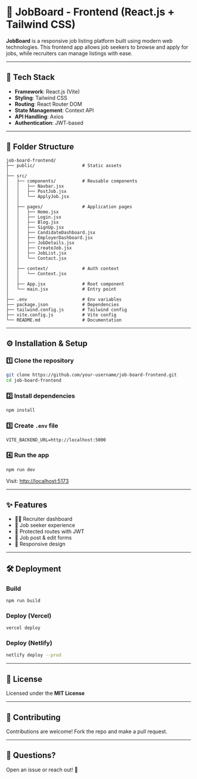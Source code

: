 # 💼 JobBoard - Frontend (React.js + Tailwind CSS)

**JobBoard** is a responsive job listing platform built using modern web technologies. This frontend app allows job seekers to browse and apply for jobs, while recruiters can manage listings with ease.

---

## 🚀 Tech Stack

- **Framework**: React.js (Vite)
- **Styling**: Tailwind CSS
- **Routing**: React Router DOM
- **State Management**: Context API
- **API Handling**: Axios
- **Authentication**: JWT-based

---

## 📁 Folder Structure

```
job-board-frontend/
├── public/                  # Static assets
│
├── src/
│   ├── components/          # Reusable components
│   │   ├── Navbar.jsx
│   │   ├── PostJob.jsx
│   │   └── ApplyJob.jsx
│   │
│   ├── pages/               # Application pages
│   │   ├── Home.jsx
│   │   ├── Login.jsx
│   │   ├── Blog.jsx
│   │   ├── SignUp.jsx
│   │   ├── CandidateDashboard.jsx
│   │   ├── EmployerDashboard.jsx
│   │   ├── JobDetails.jsx
│   │   ├── CreateJob.jsx
│   │   ├── JobList.jsx
│   │   └── Contact.jsx
│   │
│   ├── context/             # Auth context
│   │   └── Context.jsx
│   │
│   ├── App.jsx              # Root component
│   └── main.jsx             # Entry point
│
├── .env                     # Env variables
├── package.json             # Dependencies
├── tailwind.config.js       # Tailwind config
├── vite.config.js           # Vite config
└── README.md                # Documentation
```

---

## ⚙️ Installation & Setup

### 1️⃣ Clone the repository

```bash
git clone https://github.com/your-username/job-board-frontend.git
cd job-board-frontend
```

### 2️⃣ Install dependencies

```bash
npm install
```

### 3️⃣ Create `.env` file

```env
VITE_BACKEND_URL=http://localhost:5000
```

### 4️⃣ Run the app

```bash
npm run dev
```

Visit: [http://localhost:5173](http://localhost:5173)

---

## ✨ Features

- 🧑‍💼 Recruiter dashboard
- 👥 Job seeker experience
- 🔐 Protected routes with JWT
- 📄 Job post & edit forms
- 📱 Responsive design

---

## 🛠 Deployment

### Build

```bash
npm run build
```

### Deploy (Vercel)

```bash
vercel deploy
```

### Deploy (Netlify)

```bash
netlify deploy --prod
```

---

## 📄 License

Licensed under the **MIT License**

---

## 🤝 Contributing

Contributions are welcome! Fork the repo and make a pull request.

---

## 💬 Questions?

Open an issue or reach out! 🚀
